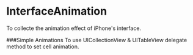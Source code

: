 # InterfaceAnimation
To collecte the animation effect of iPhone's interface.

###Simple Animations
To use UICollectionView & UITableView delegate method to set cell animation.
